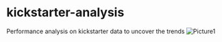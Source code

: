 # kickstarter-analysis
Performance analysis on kickstarter data to uncover the trends
![Picture1](C:\Image\Picture1.png)
